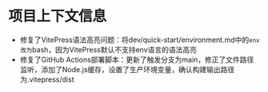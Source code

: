 # 项目上下文信息

- 修复了VitePress语法高亮问题：将dev/quick-start/environment.md中的```env改为```bash，因为VitePress默认不支持env语言的语法高亮
- 修复了GitHub Actions部署脚本：更新了触发分支为main，修正了文件路径监听，添加了Node.js缓存，设置了生产环境变量，确认构建输出路径为.vitepress/dist
